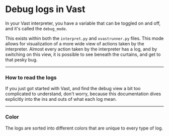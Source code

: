 # Debug logs in Vast

In your Vast interpreter, you have a variable that can be toggled on and off, and it's called the `debug_mode`.

This exists within both the `interpret.py` and `xvastrunner.py` files. This mode allows for visualization of a more wide view of actions taken by the interpreter. 
Almost every action taken by the interpreter has a log, and by switching on this view, it is possible to see beneath the curtains, and get to that pesky bug.

---
### How to read the logs
If you just got started with Vast, and find the debug view a bit too complicated to understand, don't worry, because this documentation dives explicitly into the ins and outs of what each log mean.

---
### Color

The logs are sorted into different colors that are unique to every type of log.